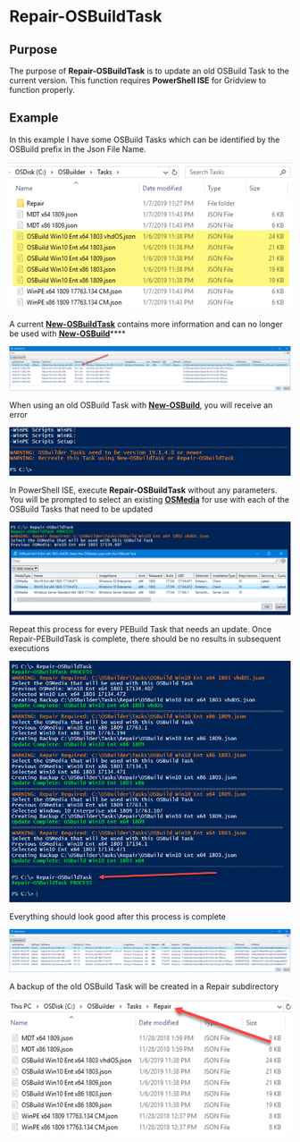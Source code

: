 # Repair-OSBuildTask

## Purpose <a id="purpose"></a>

The purpose of **Repair-OSBuildTask** is to update an old OSBuild Task to the current version. This function requires **PowerShell ISE** for Gridview to function properly.

## Example <a id="usage"></a>

In this example I have some OSBuild Tasks which can be identified by the OSBuild prefix in the Json File Name.

![](../../../../.gitbook/assets/2019-01-08_1-10-12.png)

A current [**New-OSBuildTask**](../osbuild/new-osbuildtask/) contains more information and can no longer be used with [**New-OSBuild**](../osbuild/new-osbuild.md)\*\*\*\*

![](../../../../.gitbook/assets/2019-01-08_1-12-40.png)

When using an old OSBuild Task with [**New-OSBuild**](../osbuild/new-osbuild.md), you will receive an error

![](../../../../.gitbook/assets/2019-01-08_1-14-59.png)

In PowerShell ISE,  execute **Repair-OSBuildTask** without any parameters.  You will be prompted to select an existing [**OSMedia**]() for use with each of the OSBuild Tasks that need to be updated

![](../../../../.gitbook/assets/2019-01-08_1-37-27.png)

Repeat this process for every PEBuild Task that needs an update.  Once Repair-PEBuildTask is complete, there should be no results in subsequent executions

![](../../../../.gitbook/assets/2019-01-08_1-42-03.png)

Everything should look good after this process is complete

![](../../../../.gitbook/assets/2019-01-08_1-43-17.png)

A backup of the old OSBuild Task will be created in a Repair subdirectory

![](../../../../.gitbook/assets/2019-01-08_1-44-56.png)



